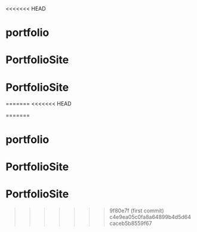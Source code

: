 <<<<<<< HEAD
# portfolio
# PortfolioSite
# PortfolioSite
=======
<<<<<<< HEAD

=======
# portfolio
# PortfolioSite
# PortfolioSite
>>>>>>> 9f80e7f (first commit)
>>>>>>> c4e9ea05c0fa8a64899b4d5d64caceb5b8559f67
